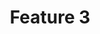 ---
image: '/assets/Images/product_samples/room2.jpg'
title: Feature 3
link: '/assets/Images/product_samples/room2.jpg'
number: 3
---